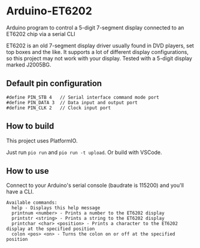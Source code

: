 # Arduino-ET6202
Arduino program to control a 5-digit 7-segment display connected to an ET6202 chip via a serial CLI

ET6202 is an old 7-segment display driver usually found in DVD players, set top boxes and the like. It supports a lot of different display configurations, so this project may not work with
your display. Tested with a 5-digit display marked J2005BG.

## Default pin configuration
```
#define PIN_STB 4   // Serial interface command mode port
#define PIN_DATA 3  // Data input and output port
#define PIN_CLK 2   // Clock input port
```

## How to build
This project uses PlatformIO.

Just run `pio run` and `pio run -t upload`. Or build with VSCode.

## How to use
Connect to your Arduino's serial console (baudrate is 115200) and you'll have a CLI.

```
Available commands:
  help - Displays this help message
  printnum <number> - Prints a number to the ET6202 display
  printstr <string> - Prints a string to the ET6202 display
  printchar <char> <position> - Prints a character to the ET6202 display at the specified position
  colon <pos> <on> - Turns the colon on or off at the specified position
```
